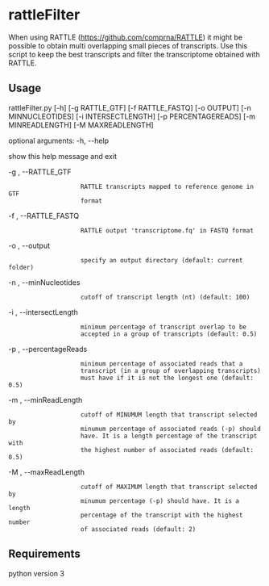 # rattleFilter

When using RATTLE (https://github.com/comprna/RATTLE) it might be possible to obtain multi overlapping small pieces of transcripts.
Use this script to keep the best transcripts and filter the transcriptome obtained with RATTLE.




## Usage

rattleFilter.py [-h] [-g RATTLE_GTF] [-f RATTLE_FASTQ] [-o OUTPUT]
                     [-n MINNUCLEOTIDES] [-i INTERSECTLENGTH]
                     [-p PERCENTAGEREADS] [-m MINREADLENGTH]
                     [-M MAXREADLENGTH]

optional arguments:
  -h, --help           
  
  show this help message and exit

  -g , --RATTLE_GTF 
  
                        RATTLE transcripts mapped to reference genome in GTF
                        format

  -f , --RATTLE_FASTQ 
  
                        RATTLE output 'transcriptome.fq' in FASTQ format

  -o , --output 
  
                        specify an output directory (default: current folder)

  -n , --minNucleotides 
  
                        cutoff of transcript length (nt) (default: 100)

  -i , --intersectLength 
  
                        minimum percentage of transcript overlap to be
                        accepted in a group of transcripts (default: 0.5)

  -p , --percentageReads 
  
                        minimum percentage of associated reads that a
                        transcript (in a group of overlapping transcripts)
                        must have if it is not the longest one (default: 0.5)

  -m , --minReadLength 
  
                        cutoff of MINUMUM length that transcript selected by
                        minumum percentage of associated reads (-p) should
                        have. It is a length percentage of the transcript with
                        the highest number of associated reads (default: 0.5)

  -M , --maxReadLength 
  
                        cutoff of MAXIMUM length that transcript selected by
                        minumum percentage (-p) should have. It is a length
                        percentage of the transcript with the highest number
                        of associated reads (default: 2)
                        
                        
## Requirements
python version 3             
                    

